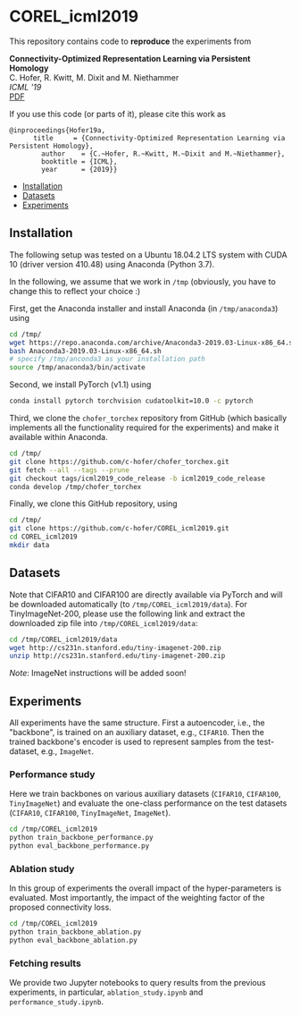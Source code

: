 # COREL_icml2019

This repository contains code to **reproduce** the experiments from

**Connectivity-Optimized Representation Learning via Persistent Homology**    
C. Hofer, R. Kwitt, M. Dixit and M. Niethammer    
*ICML '19*    
[PDF](http://proceedings.mlr.press/v97/hofer19a.html)

If you use this code (or parts of it), please cite this work as

```
@inproceedings{Hofer19a,
	  title     = {Connectivity-Optimized Representation Learning via Persistent Homology},
		author    = {C.~Hofer, R.~Kwitt, M.~Dixit and M.~Niethammer},
		booktitle = {ICML},
		year      = {2019}}
```

- [Installation](#installation)
- [Datasets](#datasets)
- [Experiments](#experiments)

## Installation

The following setup was tested on a Ubuntu 18.04.2 LTS system with CUDA 10
(driver version 410.48) using Anaconda (Python 3.7).

In the following, we assume that we work in `/tmp` (obviously, you have to
	change this to reflect your choice :)

First, get the Anaconda installer and install Anaconda (in `/tmp/anaconda3`)
using

```bash
cd /tmp/
wget https://repo.anaconda.com/archive/Anaconda3-2019.03-Linux-x86_64.sh
bash Anaconda3-2019.03-Linux-x86_64.sh
# specify /tmp/anconda3 as your installation path
source /tmp/anaconda3/bin/activate
```

Second, we install PyTorch (v1.1) using

```bash
conda install pytorch torchvision cudatoolkit=10.0 -c pytorch
```

Third, we clone the `chofer_torchex` repository from GitHub (which basically
	implements all the functionality required for the experiments) and make
	it available within Anaconda.

```bash
cd /tmp/
git clone https://github.com/c-hofer/chofer_torchex.git
git fetch --all --tags --prune     
git checkout tags/icml2019_code_release -b icml2019_code_release
conda develop /tmp/chofer_torchex
```

Finally, we clone this GitHub repository, using

```bash
cd /tmp/
git clone https://github.com/c-hofer/COREL_icml2019.git
cd COREL_icml2019
mkdir data
```

## Datasets

Note that CIFAR10 and CIFAR100 are directly available via PyTorch and will
be downloaded automatically (to `/tmp/COREL_icml2019/data`). For TinyImageNet-200,
please use the following link and extract the downloaded zip file into
`/tmp/COREL_icml2019/data`:

```bash
cd /tmp/COREL_icml2019/data
wget http://cs231n.stanford.edu/tiny-imagenet-200.zip
unzip http://cs231n.stanford.edu/tiny-imagenet-200.zip
```

*Note*: ImageNet instructions will be added soon!


## Experiments

All experiments have the same structure.
First a autoencoder, i.e., the "backbone", is trained on an auxiliary dataset, e.g., `CIFAR10`.
Then the trained backbone's encoder is used to represent samples from the test-dataset, e.g., `ImageNet`.

### Performance study

Here we train backbones on various auxiliary datasets (`CIFAR10`, `CIFAR100`, `TinyImageNet`) and evaluate the one-class performance on the test datasets (`CIFAR10`, `CIFAR100`, `TinyImageNet`, `ImageNet`).

```bash
cd /tmp/COREL_icml2019
python train_backbone_performance.py
python eval_backbone_performance.py
```

### Ablation study

In this group of experiments the overall impact of the hyper-parameters is evaluated.
Most importantly, the impact of the weighting factor of the proposed connectivity loss.

```bash
cd /tmp/COREL_icml2019
python train_backbone_ablation.py
python eval_backbone_ablation.py
```

### Fetching results

We provide two Jupyter notebooks to query results from the previous experiments,
in particular, `ablation_study.ipynb` and `performance_study.ipynb`.
